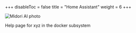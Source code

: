 +++
disableToc = false
title = "Home Assistant"
weight = 6
+++

![Midori AI photo](https://tea-cup.midori-ai.xyz/download/Midori_subsystem_x_ha.png)

Help page for xyz in the docker subsystem